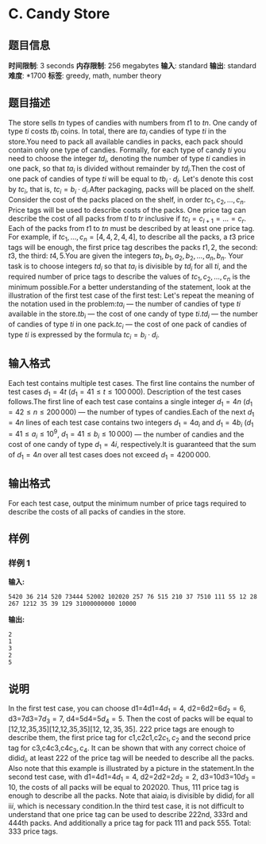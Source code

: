 # C. Candy Store

## 题目信息

**时间限制**: 3 seconds
**内存限制**: 256 megabytes
**输入**: standard
**输出**: standard
**难度**: *1700
**标签**: greedy, math, number theory

## 题目描述

The store sells $t$$n$ types of candies with numbers from $t$$1$ to $t$$n$. One candy of type $t$$i$ costs $t$$b_i$ coins. In total, there are $t$$a_i$ candies of type $t$$i$ in the store.You need to pack all available candies in packs, each pack should contain only one type of candies. Formally, for each type of candy $t$$i$ you need to choose the integer $t$$d_i$, denoting the number of type $t$$i$ candies in one pack, so that $t$$a_i$ is divided without remainder by $t$$d_i$.Then the cost of one pack of candies of type $t$$i$ will be equal to $t$$b_i \cdot d_i$. Let's denote this cost by $t$$c_i$, that is, $t$$c_i = b_i \cdot d_i$.After packaging, packs will be placed on the shelf. Consider the cost of the packs placed on the shelf, in order $t$$c_1, c_2, \ldots, c_n$. Price tags will be used to describe costs of the packs. One price tag can describe the cost of all packs from $t$$l$ to $t$$r$ inclusive if $t$$c_l = c_{l+1} = \ldots = c_r$. Each of the packs from $t$$1$ to $t$$n$ must be described by at least one price tag. For example, if $t$$c_1, \ldots, c_n = [4, 4, 2, 4, 4]$, to describe all the packs, a $t$$3$ price tags will be enough, the first price tag describes the packs $t$$1, 2$, the second: $t$$3$, the third: $t$$4, 5$.You are given the integers $t$$a_1, b_1, a_2, b_2, \ldots, a_n, b_n$. Your task is to choose integers $t$$d_i$ so that $t$$a_i$ is divisible by $t$$d_i$ for all $t$$i$, and the required number of price tags to describe the values of $t$$c_1, c_2, \ldots, c_n$ is the minimum possible.For a better understanding of the statement, look at the illustration of the first test case of the first test: Let's repeat the meaning of the notation used in the problem:$t$$a_i$ — the number of candies of type $t$$i$ available in the store.$t$$b_i$ — the cost of one candy of type $t$$i$.$t$$d_i$ — the number of candies of type $t$$i$ in one pack.$t$$c_i$ — the cost of one pack of candies of type $t$$i$ is expressed by the formula $t$$c_i = b_i \cdot d_i$.

## 输入格式

Each test contains multiple test cases. The first line contains the number of test cases $d_1 = 4$$t$ ($d_1 = 4$$1 \le t \le 100\,000$). Description of the test cases follows.The first line of each test case contains a single integer $d_1 = 4$$n$ ($d_1 = 4$$2 \le n \le 200\,000$) — the number of types of candies.Each of the next $d_1 = 4$$n$ lines of each test case contains two integers $d_1 = 4$$a_i$ and $d_1 = 4$$b_i$ ($d_1 = 4$$1 \le a_i \le 10^9$, $d_1 = 4$$1 \le b_i \le 10\,000$) — the number of candies and the cost of one candy of type $d_1 = 4$$i$, respectively.It is guaranteed that the sum of $d_1 = 4$$n$ over all test cases does not exceed $d_1 = 4$$200\,000$.

## 输出格式

For each test case, output the minimum number of price tags required to describe the costs of all packs of candies in the store.

## 样例

### 样例 1

**输入:**
```
5420 36 214 520 73444 52002 102020 257 76 515 210 37 7510 111 55 12 28 267 1212 35 39 129 31000000000 10000
```

**输出:**
```
2
1
3
2
5
```

## 说明

In the first test case, you can choose d1=4d1=4$d_1 = 4$, d2=6d2=6$d_2 = 6$, d3=7d3=7$d_3 = 7$, d4=5d4=5$d_4 = 5$. Then the cost of packs will be equal to [12,12,35,35][12,12,35,35]$[12, 12, 35, 35]$. 22$2$ price tags are enough to describe them, the first price tag for c1,c2c1,c2$c_1, c_2$ and the second price tag for c3,c4c3,c4$c_3, c_4$. It can be shown that with any correct choice of didi$d_i$, at least 22$2$ of the price tag will be needed to describe all the packs. Also note that this example is illustrated by a picture in the statement.In the second test case, with d1=4d1=4$d_1 = 4$, d2=2d2=2$d_2 = 2$, d3=10d3=10$d_3 = 10$, the costs of all packs will be equal to 2020$20$. Thus, 11$1$ price tag is enough to describe all the packs. Note that aiai$a_i$ is divisible by didi$d_i$ for all ii$i$, which is necessary condition.In the third test case, it is not difficult to understand that one price tag can be used to describe 22$2$nd, 33$3$rd and 44$4$th packs. And additionally a price tag for pack 11$1$ and pack 55$5$. Total: 33$3$ price tags.
